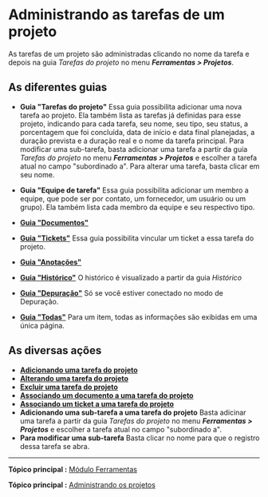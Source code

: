 Administrando as tarefas de um projeto
============================

As tarefas de um projeto são administradas clicando no nome da tarefa e depois na guia *Tarefas do projeto* no menu ***Ferramentas > Projetos***.

As diferentes guias
----------------------

-   **Guia "Tarefas do projeto"**
     Essa guia possibilita adicionar uma nova tarefa ao projeto.
    Ela também lista as tarefas já definidas para esse projeto, indicando para cada tarefa, seu nome, seu tipo, seu status, a porcentagem que foi concluída, data de início e data final planejadas, a duração prevista e a duração real e o nome da tarefa principal.
    Para modificar uma sub-tarefa, basta adicionar uma tarefa a partir da guia *Tarefas do projeto* no menu ***Ferramentas > Projetos*** e escolher a tarefa atual no campo "subordinado a".
    Para alterar uma tarefa, basta clicar em seu nome.


-   **Guia "Equipe de tarefa"**
    Essa guia possibilita adicionar um membro a equipe, que pode ser por contato, um fornecedor, um usuário ou um grupo).
    Ela também lista cada membro da equipe e seu respectivo tipo.


-   **[Guia "Documentos"](index.php?pt/As_diversas_guias/Guia_Documentos.md)**


-   **[Guia "Tickets"](index.php?pt/As_diversas_guias/Guia_Tickets.md)**
    Essa guia possibilita vincular um ticket a essa tarefa do projeto.


-   **[Guia "Anotações"](index.php?pt/As_diversas_guias/Guia_Anotacoes.md)**


-   **[Guia "Histórico"](index.php?pt/As_diversas_guias/Guia_Historico.md)**
     O histórico é visualizado a partir da guia *Histórico*


-   **[Guia "Depuração"](index.php?pt/As_diversas_guias/Guia_Depuracao.md)**
    Só se você estiver conectado no modo de Depuração.


-   **[Guia "Todas"](index.php?pt/As_diversas_guias/Guia_Todas.md)**
     Para um item, todas as informações são exibidas em uma única página.


As diversas ações
-----------------------
-   **[Adicionando uma tarefa do projeto](index.php?pt/As_diversas_acoes/Criando_um_novo_objeto.md)**
-   **[Alterando uma tarefa do projeto](index.php?pt/As_diversas_acoes/Modificando_um_objeto.md)**
-   **[Excluir uma tarefa do projeto](index.php?pt/As_diversas_acoes/Excluir_um_objeto.md)**
-   **[Associando um documento a uma tarefa do projeto](index.php?pt/As_diversas_acoes/Linkar_um_documento_a_um_objeto.md)**
-   **[Associando um ticket a uma tarefa do projeto](index.php?pt/As_diversas_acoes/Guia_Tickets.md)**
-   **Adicionando uma sub-tarefa a uma tarefa do projeto**
    Basta adicinar uma tarefa a partir da guia *Tarefas do projeto* no menu ***Ferramentas > Projetos*** e escolher a tarefa atual no campo "subordinado a".
-   **Para modificar uma sub-tarefa**
    Basta clicar no nome para que o registro dessa tarefa se abra.


-----------
**Tópico principal :** [Módulo Ferramentas](index.php?pt/06_Modulo_Ferramentas/01_Modulo_Ferramentas.md " O módulo Ferramentas possibilita aos usuários de administrar as anotações, conhecimentos básicos, as reservas e gerar relatórios")

**Tópico principal :** [Administrando os projetos](index.php?pt/06_Modulo_Ferramentas/02_Projetos/01_Projetos.md "Os projetos são administrados a partir do menu Ferramentas > Projetos")
